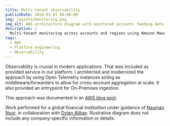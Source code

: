```yaml
---
title: Multi-tenant observability
publishDate: 2024-01-01 00:00:00
img: /assets/monitoring.png
img_alt: AWS architecture diagram with monitored accounts feeding data to a centra account running AMP and grafana
description: |
  Multi-tenant monitoring across accounts and regions using Amazon Managed Service for Prometheus
tags:
  - AWS
  - Platform engineering
  - Observability
---
```


Observability is crucial in modern applications. That was included as provided service in our platform. I architected and modernized the approach by using Open Telemetry instances acting as middleware/forwarders to allow for cross-account aggregation at scale. It also provided an entrypoint for On-Premises ingestion.


This approach was documented in an [AWS blog post](https://aws.amazon.com/blogs/mt/multi-tenant-monitoring-across-accounts-and-regions-using-amazon-managed-for-prometheus/).


Work performed for a global financial instituition under guidance of [Nauman Noor](https://www.pcas.ai/), in collaboration with [Dylan Alibay](https://www.linkedin.com/in/dylan-alibay/). Illustrative diagram does not include any company-specific information or details.